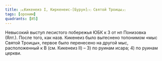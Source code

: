 ```yaml
---
title: ⒜Кикенеиз I, Киркенеис-[Бурун]⒯ Святой Троицы⒵
tags: [ороним]
quadrants: [И5]
---
```


Невысокий выступ лесистого побережья ЮБК к З от нп Понизовка (Ялт.). После того,
как назв. Кикенеиз было вытеснено топонимом «мыс Святой Троицы», первое было
перенесено на другой мыс, расположенный к В (см. Кикенеиз II) – 3) по руинам
исара; 4) по руинам церкви.
